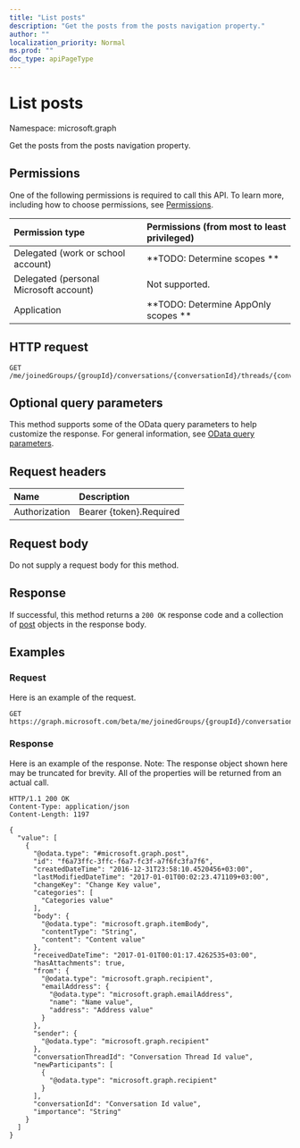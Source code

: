 ```yaml
---
title: "List posts"
description: "Get the posts from the posts navigation property."
author: ""
localization_priority: Normal
ms.prod: ""
doc_type: apiPageType
---
```


# List posts

Namespace: microsoft.graph

Get the posts from the posts navigation property.

## Permissions
One of the following permissions is required to call this API. To learn more, including how to choose permissions, see [Permissions](/concepts/permissions-reference.md).

|Permission type|Permissions (from most to least privileged)|
|:---|:---|
|Delegated (work or school account)|**TODO: Determine scopes **|
|Delegated (personal Microsoft account)|Not supported.|
|Application|**TODO: Determine AppOnly scopes **|

## HTTP request
<!-- {
  "blockType": "ignored"
}
-->
``` http
GET /me/joinedGroups/{groupId}/conversations/{conversationId}/threads/{conversationThreadId}/posts
```

## Optional query parameters
This method supports some of the OData query parameters to help customize the response. For general information, see [OData query parameters](/graph/query-parameters).

## Request headers
|Name|Description|
|:---|:---|
|Authorization|Bearer {token}.Required|

## Request body
Do not supply a request body for this method.

## Response
If successful, this method returns a `200 OK` response code and a collection of [post](../resources/post.md) objects in the response body.

## Examples

### Request
Here is an example of the request.
<!-- {
  "blockType": "request",
  "name": "get_post"
}
-->
``` http
GET https://graph.microsoft.com/beta/me/joinedGroups/{groupId}/conversations/{conversationId}/threads/{conversationThreadId}/posts
```

### Response
Here is an example of the response. Note: The response object shown here may be truncated for brevity. All of the properties will be returned from an actual call.
<!-- {
  "blockType": "response",
  "truncated": true,
  "@odata.type": "collection(microsoft.graph.post)"
}
-->
``` http
HTTP/1.1 200 OK
Content-Type: application/json
Content-Length: 1197

{
  "value": [
    {
      "@odata.type": "#microsoft.graph.post",
      "id": "f6a73ffc-3ffc-f6a7-fc3f-a7f6fc3fa7f6",
      "createdDateTime": "2016-12-31T23:58:10.4520456+03:00",
      "lastModifiedDateTime": "2017-01-01T00:02:23.471109+03:00",
      "changeKey": "Change Key value",
      "categories": [
        "Categories value"
      ],
      "body": {
        "@odata.type": "microsoft.graph.itemBody",
        "contentType": "String",
        "content": "Content value"
      },
      "receivedDateTime": "2017-01-01T00:01:17.4262535+03:00",
      "hasAttachments": true,
      "from": {
        "@odata.type": "microsoft.graph.recipient",
        "emailAddress": {
          "@odata.type": "microsoft.graph.emailAddress",
          "name": "Name value",
          "address": "Address value"
        }
      },
      "sender": {
        "@odata.type": "microsoft.graph.recipient"
      },
      "conversationThreadId": "Conversation Thread Id value",
      "newParticipants": [
        {
          "@odata.type": "microsoft.graph.recipient"
        }
      ],
      "conversationId": "Conversation Id value",
      "importance": "String"
    }
  ]
}
```

